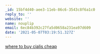 ```yaml
---
_id: 15bf4d40-aee3-11eb-86c6-3543c8f6a1c0
reply_to: ''
website: ''
name: nouplip
email: 6ec84b392c27fa5d0658a231ea97d609
date: '2021-05-07T03:19:51.327Z'
---
```

<a href=http://ponlinecialisk.com/>where to buy cialis cheap
